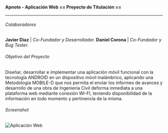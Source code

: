 #### Apnote - Aplicación Web == Proyecto de Titulación ==
- - -

###### Colaboradores
**Javier Diaz** | *Co-Fundador y Desarrollador.*
**Daniel Corona** | *Co-Fundador y Bug Tester.*

###### Objetivo del Proyecto
Diseñar, desarrollar e implementar una aplicación móvil funcional con la tecnología ANDROID en un dispositivo móvil inalámbrico, aplicando una Metodología MOBILE-D que nos permita el enviar los informes de avances y desarrollo de una obra de Ingeniería Civil deforma inmediata a una plataforma web mediante conexión WI-FI, teniendo disponibilidad de la información en todo momento y pertinencia de la misma.

###### Screenshot
![Aplicación Web](https://pbs.twimg.com/media/BlZ65Q4CUAAWk0i.png:large)
